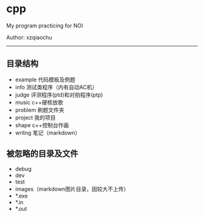 # cpp

My program practicing for NOI

Author: xzqiaochu

---

## 目录结构

- example 代码模板及例题
- info 测试类程序（内有自动AC机）
- judge 评测程序(ptd)和对拍程序(ptp)
- music c++硬核放歌
- problem 刷题文件夹
- project 我的项目
- shape c++控制台作画
- writng 笔记（markdown）

## 被忽略的目录及文件

- debug
- dev
- test
- images（markdown图片目录，因较大不上传）
- *.exe
- *.in
- *.out
